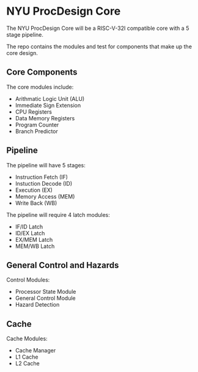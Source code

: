 # NYU ProcDesign Core

The NYU ProcDesign Core will be a RISC-V-32I compatible core with a 5 stage pipeline.

The repo contains the modules and test for components that make up the core design.

## Core Components

The core modules include:
- Arithmatic Logic Unit (ALU)
- Immediate Sign Extension
- CPU Registers
- Data Memory Registers
- Program Counter
- Branch Predictor 

## Pipeline

The pipeline will have 5 stages:
- Instruction Fetch (IF)
- Instuction Decode (ID)
- Execution (EX)
- Memory Access (MEM)
- Write Back (WB)

The pipeline will require 4 latch modules:
- IF/ID Latch
- ID/EX Latch
- EX/MEM Latch
- MEM/WB Latch

## General Control and Hazards

Control Modules:
- Processor State Module
- General Control Module
- Hazard Detection

## Cache

Cache Modules:
- Cache Manager
- L1 Cache
- L2 Cache

